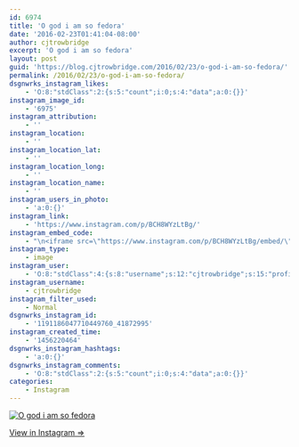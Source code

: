 ```yaml
---
id: 6974
title: 'O god i am so fedora'
date: '2016-02-23T01:41:04-08:00'
author: cjtrowbridge
excerpt: 'O god i am so fedora'
layout: post
guid: 'https://blog.cjtrowbridge.com/2016/02/23/o-god-i-am-so-fedora/'
permalink: /2016/02/23/o-god-i-am-so-fedora/
dsgnwrks_instagram_likes:
    - 'O:8:"stdClass":2:{s:5:"count";i:0;s:4:"data";a:0:{}}'
instagram_image_id:
    - '6975'
instagram_attribution:
    - ''
instagram_location:
    - ''
instagram_location_lat:
    - ''
instagram_location_long:
    - ''
instagram_location_name:
    - ''
instagram_users_in_photo:
    - 'a:0:{}'
instagram_link:
    - 'https://www.instagram.com/p/BCH8WYzLtBg/'
instagram_embed_code:
    - "\n<iframe src=\"https://www.instagram.com/p/BCH8WYzLtBg/embed/\" width=\"612\" height=\"710\" frameborder=\"0\" scrolling=\"no\" allowtransparency=\"true\" class=\"insta-image-embed\"></iframe>\n"
instagram_type:
    - image
instagram_user:
    - 'O:8:"stdClass":4:{s:8:"username";s:12:"cjtrowbridge";s:15:"profile_picture";s:96:"https://scontent.cdninstagram.com/t51.2885-19/s150x150/12081186_1759494767611229_280555941_a.jpg";s:2:"id";s:8:"41872995";s:9:"full_name";s:13:"CJ Trowbridge";}'
instagram_username:
    - cjtrowbridge
instagram_filter_used:
    - Normal
dsgnwrks_instagram_id:
    - '1191186047710449760_41872995'
instagram_created_time:
    - '1456220464'
dsgnwrks_instagram_hashtags:
    - 'a:0:{}'
dsgnwrks_instagram_comments:
    - 'O:8:"stdClass":2:{s:5:"count";i:0;s:4:"data";a:0:{}}'
categories:
    - Instagram
---
```


[![O god i am so fedora](https://blog.cjtrowbridge.com/wp-content/uploads/2016/02/1456220464-1-1.jpg)](https://www.instagram.com/p/BCH8WYzLtBg/)

[View in Instagram ⇒](https://www.instagram.com/p/BCH8WYzLtBg/)